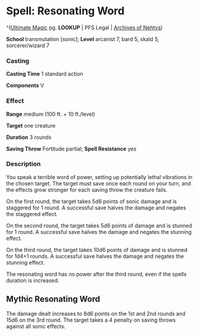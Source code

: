 # Spell: Resonating Word

^([Ultimate Magic][ss-resonating-word] pg. **LOOKUP** | PFS Legal | [Archives of Nehtys][sn-resonating-word])

**School** transmutation [sonic]; **Level** arcanist 7, bard 5, skald 5, sorcerer/wizard 7

### Casting

**Casting Time** 1 standard action  

**Components** V

### Effect

**Range** medium (100 ft. + 10 ft./level)  

**Target** one creature  

**Duration** 3 rounds  

**Saving Throw** Fortitude partial; **Spell Resistance** yes

### Description

You speak a terrible word of power, setting up potentially lethal vibrations in the chosen target. The target must save once each round on your turn, and the effects grow stronger for each saving throw the creature fails.  

On the first round, the target takes 5d6 points of sonic damage and is staggered for 1 round. A successful save halves the damage and negates the staggered effect.  

On the second round, the target takes 5d6 points of damage and is stunned for 1 round. A successful save halves the damage and negates the stunning effect.  

On the third round, the target takes 10d6 points of damage and is stunned for 1d4+1 rounds. A successful save halves the damage and negates the stunning effect.  

The resonating word has no power after the third round, even if the spells duration is increased.

## Mythic Resonating Word

The damage dealt increases to 8d6 points on the 1st and 2nd rounds and 15d6 on the 3rd round. The target takes a 4 penalty on saving throws against all sonic effects.

[ss-resonating-word]: http://paizo.com/pathfinderRPG/v57
[sn-resonating-word]: http://www.archivesofnethys.com/SpellDisplay.aspx?ItemName=Resonating%20Word